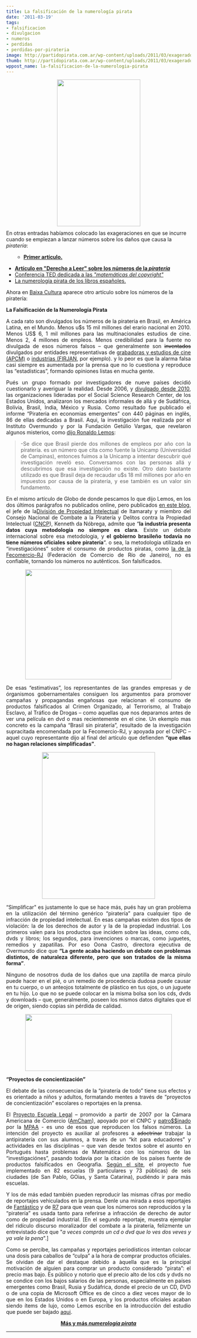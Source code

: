 ```yaml
---
title: La falsificación de la numerología pirata
date: '2011-03-19'
tags:
- falsificacion
- divulgacion
- numeros
- perdidas
- perdidas-por-pirateria
image: http://partidopirata.com.ar/wp-content/uploads/2011/03/exagerado.jpg
thumb: http://partidopirata.com.ar/wp-content/uploads/2011/03/exagerado.jpg
wppost_name: la-falsificacion-de-la-numerologia-pirata
---
```


<a onblur="try {parent.deselectBloggerImageGracefully();} catch(e) {}" href="http://3.bp.blogspot.com/_CPtUSP1MzEE/S5tnz9_6LMI/AAAAAAAACyo/BZmGEN9xuGk/s400/exagerado.jpg"><img style="display: block; margin: 0px auto 10px; text-align: center; cursor: pointer; width: 227px; height: 400px;" src="http://3.bp.blogspot.com/_CPtUSP1MzEE/S5tnz9_6LMI/AAAAAAAACyo/BZmGEN9xuGk/s400/exagerado.jpg" alt="" border="0" /></a>En otras entradas habíamos colocado las exageraciones en que se incurre cuando se empiezan a lanzar números sobre los daños que causa la <em>piratería</em>:
<ul>
<ul>
	<li style="font-weight: bold;"><a href="http://partido-pirata.blogspot.com/2010/03/no-se-les-habra-ido-la-mano.html" target="_blank">Primer artículo.</a></li>
</ul>
</ul>
<ul>
	<li><a style="font-weight: bold;" href="http://partido-pirata.blogspot.com/2010/04/el-gobierno-de-eeuu-admite-como.html" target="_blank">Artículo en "Derecho a Leer" sobre los números de la <em>piratería</em></a></li>
	<li><a href="http://partidopirata.com.ar/3506/las-dificiles-matematicas-de-los-derechos-de-autor-o-mas-numerologia-pirata">Conferencia TED dedicada a las <em>"matemáticas del copyright"</em></a></li>
	<li><a href="http://partidopirata.com.ar/3737/mas-numerologia-pirata-el-caso-de-las-ventas-perdidas-de-libros">La numerología pirata de los libros españoles.</a></li>
</ul>
Ahora en <a href="http://baixacultura.org/2011/03/14/a-falsificacao-da-numerologia-pirata/" target="_blank">Baixa Cultura</a> aparece otro artículo sobre los números de la piratería:

<span style="font-weight: bold;">La Falsificación de la Numerología Pirata</span>
<p style="text-align: justify;">A cada rato son divulgados los números de la pirateria en Brasil, en América Latina, en el Mundo. Menos u$s 15 mil millones del erario nacional en 2010. Menos US$ 6, 1 mil millones para las multinacionales estudios de cine. Menos 2, 4 millones de empleos. Menos credibilidad para la fuente no divulgada de esos números falsos – que generalmente son<span style="color: #000000;"> <del>inventados</del></span> divulgados por entidades representativas de <a href="http://www.apcm.org.br/estatisticas.php">grabadoras y estudios de cine (APCM)</a> o <a href="http://www.firjan.org.br/data/pages/4028808121372558012139E0478A54E2.htm">industrias (FIRJAN</a>, por ejemplo). y lo peor es que la alarma falsa casi siempre es aumentada por la prensa que no lo cuestiona y reproduce las “estadísticas”, formando opiniones listas en mucha gente.</p>
<p style="text-align: justify;">Pués un grupo formado por investigadores de nueve países decidió cuestionarlo y averiguar la realidad. Desde 2006, y <a href="http://www.global21.com.br/materias/materia.asp?cod=30388&amp;tipo=noticia">divulgado desde 2010</a>, las organizaciones lideradas por el Social Science Research Center, de los Estados Unidos, analizaron los mercados informales de allá y de Sudáfrica, Bolívia, Brasil, India, México y Rusia. Como resultado fue publicado el informe “Pirateria en economias emergentes” con 440 páginas en inglês, 86 de ellas dedicadas a Brasil. Aqui, la investigación fue realizada por el Instituto Overmundo y por la Fundación Getúlio Vargas, que revelaron algunos misterios, como <a href="http://oglobo.globo.com/cultura/mat/2011/03/10/estudo-internacional-sobre-pirater%C3%ADa-em-paises-emergentes-aponta-equivocos-no-combate-pratica-no-brasil-923985529.asp">dijo Ronaldo Lemos</a>:</p>

<blockquote>
<p style="text-align: justify;">-Se dice que Brasil pierde dos millones de empleos por año con la piratería. es un número que cita como fuente la Unicamp (Universidad de Campinas), entonces fuimos a la Unicamp a intentar descubrir qué investigación reveló eso. Conversamos con las personas allá y descubrimos que esa investigación no existe. Otro dato bastante utilizado es que Brasil deja de recaudar u$s 18 mil millones por año en impuestos por causa de la piratería, y ese también es un valor sin fundamento.</p>
</blockquote>
<p style="text-align: justify;">En el mismo artículo de Globo de donde pescamos lo que dijo Lemos, en los dos últimos parágrafos no publicados online, pero publicados <a href="http://luciamotta.com/2011/03/11/fora-de-foco/">en este blog</a>, el jefe de la<a href="http://www.itamaraty.gov.br/o-ministerio/conheca-o-ministerio/tecnologicos/dipi-divisao-de-propriedade-intelectual">División de Propiedad Intelectual</a> de Itamaraty y miembro del Consejo Nacional de Combate a la Piratería y Delitos contra la Propiedad Intelectual (<a href="http://portal.mj.gov.br/data/Pages/MJ7111CEC5PTBRNN.htm">CNCP</a>), Kenneth da Nóbrega, admite que “<strong>la industria presenta datos cuya metodologia no siempre es clara</strong>. Existe un debate internacional sobre esa metodologia, y <strong>el gobierno brasileño todavía no tiene números oficiales sobre piratería</strong>“. o sea, la metodologia utilizada en “investigaciónes” sobre el consumo de productos piratas, como <a href="http://oglobo.globo.com/pais/mat/2010/11/30/brasil-posui-70-2-milhoes-de-consumidores-de-produtos-piratas-923148138.asp">la de la Fecomercio-RJ</a> (Federación de Comercio de Río de Janeiro), no es confiable, tornando los números no autênticos. Son falsificados.</p>
<a onblur="try {parent.deselectBloggerImageGracefully();} catch(e) {}" href="http://3.bp.blogspot.com/-SiEzadUaWIY/TYUvSejqEnI/AAAAAAAAEGY/tfbJo_Aylvo/s1600/shopping_camelos_ambulantes_pirataria.jpg"><img id="BLOGGER_PHOTO_ID_5585922907309740658" style="display: block; margin: 0px auto 10px; text-align: center; cursor: pointer; width: 400px; height: 300px;" src="http://3.bp.blogspot.com/-SiEzadUaWIY/TYUvSejqEnI/AAAAAAAAEGY/tfbJo_Aylvo/s400/shopping_camelos_ambulantes_pirataria.jpg" alt="" border="0" /></a>
<p style="text-align: justify;">De esas “estimativas”, los representantes de las grandes empresas y de órganismos gobernamentales consiguen los argumentos para promover campañas y propagandas engañosas que relacionan el consumo de productos falsificados al Crimen Organizado, al Terrorismo, al Trabajo Esclavo, al Tráfico de Drogas – como aquellas que nos deparamos antes de ver una película en dvd o mas recientemente en el cine. Un ekemplo mas concreto es la campaña “Brasil sin piratería”, resultado de la investigación supracitada encomendada por la Fecomercio-RJ, y apoyada por el CNPC – aquel cuyo representante dijo al final del artículo que defienden <strong>“que ellas no hagan relaciones simplificadas”</strong>.</p>
<p style="text-align: justify;"><a onblur="try {parent.deselectBloggerImageGracefully();} catch(e) {}" href="http://4.bp.blogspot.com/-PC75Xb9BJG8/TYUlWmlyvUI/AAAAAAAAEGI/B6tC2_kPa6Y/s1600/brasil_sem_pirater%C3%ADa_fecomercio.png"><img id="BLOGGER_PHOTO_ID_5585911983069379906" style="display: block; margin: 0px auto 10px; text-align: center; cursor: pointer; width: 308px; height: 400px;" src="http://4.bp.blogspot.com/-PC75Xb9BJG8/TYUlWmlyvUI/AAAAAAAAEGI/B6tC2_kPa6Y/s400/brasil_sem_pirater%C3%ADa_fecomercio.png" alt="" border="0" /></a></p>
<p style="text-align: justify;">“Simplificar" es justamente lo que se hace más, pués hay un gran problema en la utilización del término genérico “piratería” para cualquier tipo de infracción de propiedad intelectual. En esas campañas existen dos tipos de violación: la de los derechos de autor y la de la propiedad industrial. Los primeros valen para los productos que incidem sobre las ideas, como cds, dvds y libros; los segundos, para invenciones o marcas, como juguetes, remedios y zapatillas. Por eso Oona Castro, directora ejecutiva de Overmundo dice que <strong>“La gente acaba haciendo un debate con problemas distintos, de naturaleza diferente, pero que son tratados de la misma forma”</strong>.</p>
<p style="text-align: justify;">Ninguno de nosotros duda de los daños que una zaptilla de marca pirulo puede hacer en el pié, o un remedio de procedencia dudosa puede causar en tu cuerpo, o un anteojos totalmente de plástico en tus ojos, o un juguete en tu hijo. Lo que no se puede colocar en la misma bolsa son los cds, dvds y downloads – que, generalmente, poseen los mismos datos digitales que el de origen, siendo copias sin pérdida de calidad.</p>
<p style="text-align: justify;"><a onblur="try {parent.deselectBloggerImageGracefully();} catch(e) {}" href="http://4.bp.blogspot.com/-jRShKGGk79g/TYUljtAWQfI/AAAAAAAAEGQ/RSJpVhwEtUo/s1600/projeto-pirater%C3%ADa-legal.jpg"><img id="BLOGGER_PHOTO_ID_5585912208129671666" style="display: block; margin: 0px auto 10px; text-align: center; cursor: pointer; width: 400px; height: 155px;" src="http://4.bp.blogspot.com/-jRShKGGk79g/TYUljtAWQfI/AAAAAAAAEGQ/RSJpVhwEtUo/s400/projeto-pirater%C3%ADa-legal.jpg" alt="" border="0" /></a></p>
<p style="text-align: justify;"><strong>“Proyectos de concientización”</strong></p>
<p style="text-align: justify;">El debate de las consecuencias de la “piratería de todo” tiene sus efectos y es orientado a niños y adultos, formatando mentes a través de “proyectos de concientización” escolares o reportajes en la prensa.</p>
<p style="text-align: justify;">El <a href="http://www.projetoescolalegal.org.br/?page_id=99">Proyecto Escuela Legal</a> – promovido a partir de 2007 por la Cámara Americana de Comercio (<a href="http://www.amcham.com.br/">AmCham</a>), apoyado por el CNPC y <a href="http://www.projetoescolalegal.org.br/?page_id=112">patro$$inado</a> por la <a href="http://pt.wikipedia.org/wiki/Motion_Picture_Asociation_of_America">MPAA</a> - es uno de esos que reproducen los falsos números. La intención del proyecto es auxiliar al profesores a <del>adoctrinar</del> trabajar la antipiratería con sus alumnos, a través de un “kit para educadores” y actividades en las disciplinas – que van desde textos sobre el asunto en Portugués hasta problemas de Matemática con los números de las “investigaciónes”, pasando todavía por la citación de los países fuente de productos falsificados en Geografia. <a href="http://www.projetoescolalegal.org.br/?page_id=106">Según el site</a>, el proyecto fue implementado en 82 escuelas (9 particulares y 73 públicas) de seis ciudades (de San Pablo, GOias, y Santa Catarina), pudiéndo ir para más escuelas.</p>
<p style="text-align: justify;">Y los de más edad también pueden reproducir las mismas cifras por medio de reportajes vehiculados en la prensa. Denle una mirada a esos reportajes de <a href="http://fantastico.globo.com/Jornalismo/FANT/0,,MUL1613698-15605,00-PRODUTOS+FALSIFICADOS+PREJUDICAM+O+BOLSO+E+A+SAUDE+DO+CONSUMIDOR.html">Fantástico</a> y de <a href="http://partido-pirata.blogspot.com/2011/03/analizando-los-que-hablan-de-pirateria.html" target="_blank">R7</a> para que vean que los números son reproducidos y la “piratería” es usada tanto para referirse a infracción de derecho de autor como de propiedad industrial. [En el segundo reportaje, muestra ejemplar del ridículo discurso moralizador del combate a la piratería, felizmente un entrevistado dice que "<em>a veces comprás un cd o dvd que lo ves dos veves y ya vale la pena</em>".]</p>
<p style="text-align: justify;">Como se percibe, las campañas y reportajes periodísticos intentan colocar una dosis para caballos de “culpa” a la hora de comprar productos oficiales. Se olvidan de dar el destaque debido a àquella que es la principal motivación de alguien para comprar un producto considerado “pirata”: el precio mas bajo. Es público y notorio que el precio alto de los cds y dvds no se condice con los bajos salarios de las personas, especialmente en países emergentes como Brasil, Rusia y Sudáfrica, donde el precio de un CD, DVD o de una copia de Microsoft Office es de cinco a diez veces mayor de lo que en los Estados Unidos o en Europa, y los productos oficiales acaban siendo ítems de lujo, como Lemos escribe en la introducción del estudio que puede ser bajado <a href="http://piracy.src.org/" target="_blank">aqui</a>.</p>
<p style="text-align: center;"><strong><a href="http://partidopirata.com.ar/2375/mas-numerologia-pirata-gobierno-britanico-reconoce-que-su-ley-%E2%80%9Canti-pirateria%E2%80%9D-fue-creada-sin-evidencia">Más y más <em>numerología pirata</em></a></strong></p>


<hr />
